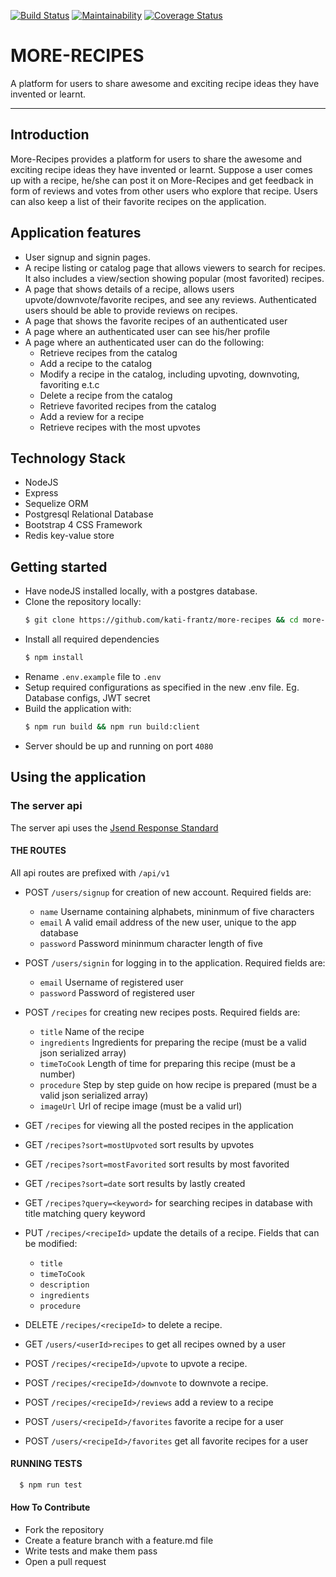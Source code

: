 [![Build Status](https://travis-ci.org/kati-frantz/more-recipes.svg?branch=server-side)](https://travis-ci.org/kati-frantz/more-recipes) [![Maintainability](https://api.codeclimate.com/v1/badges/d86c0fb140d38e863e99/maintainability)](https://codeclimate.com/github/kati-frantz/more-recipes/maintainability) [![Coverage Status](https://coveralls.io/repos/github/kati-frantz/more-recipes/badge.svg?branch=develop)](https://coveralls.io/github/kati-frantz/more-recipes?branch=develop) 

# MORE-RECIPES
A platform for users to share awesome and exciting recipe ideas they have invented or learnt. 
****
## Introduction
More-Recipes provides a platform for users to share the awesome and exciting  recipe ideas they have invented or learnt.  Suppose a user comes up with a recipe,  he/she can post it on More-Recipes and  get feedback in form of reviews and votes from other users who explore that recipe. Users can also keep a list of their favorite recipes on the application.
## Application features

* User signup and signin pages.
* A recipe listing or catalog page that allows viewers to search for recipes. It also includes a view/section showing popular (most favorited) recipes.
* A page that shows details of a recipe, allows users upvote/downvote/favorite recipes, and see any reviews. Authenticated users should be able to provide reviews on recipes.
* A page that shows the favorite recipes of an authenticated user
* A page where an authenticated user can see his/her profile
* A page where an authenticated user can do the following: 
  - Retrieve recipes from the catalog
  - Add a recipe to the catalog
  - Modify a recipe in the catalog, including upvoting, downvoting, favoriting e.t.c
  - Delete a recipe from the catalog
  - Retrieve favorited recipes from the catalog
  - Add a review for a recipe
  - Retrieve recipes with the most upvotes

## Technology Stack
* NodeJS
* Express
* Sequelize ORM
* Postgresql Relational Database
* Bootstrap 4 CSS Framework
* Redis key-value store

## Getting started
* Have nodeJS installed locally, with a postgres database.
* Clone the repository locally:
  ```sh
  $ git clone https://github.com/kati-frantz/more-recipes && cd more-recipes
  ```
* Install all required dependencies
  ```sh
  $ npm install
  ```
* Rename `.env.example` file to `.env`
* Setup required configurations as specified in the new .env file. Eg. Database configs, JWT secret
* Build the application with: 
  ```sh
  $ npm run build && npm run build:client
  ```
* Server should be up and running on port `4080`

## Using the application

### The server api 
The server api uses the [Jsend Response Standard](http://labs.omniti.com/labs/jsend)
#### THE ROUTES
All api routes are prefixed with `/api/v1`

* POST `/users/signup` for creation of new account. Required fields are:
  * `name` Username containing alphabets, mininmum of five characters
  * `email` A valid email address of the new user, unique to the app database
  * `password` Password mininmum character length of five

* POST `/users/signin` for logging in to the application. Required fields are:
  * `email` Username of registered user
  * `password` Password of registered user

* POST `/recipes` for creating new recipes posts. Required fields are:
  * `title` Name of the recipe
  * `ingredients` Ingredients for preparing the recipe (must be a valid json serialized array) 
  * `timeToCook` Length of time for preparing this recipe (must be a number) 
  * `procedure` Step by step guide on how recipe is prepared (must be a valid json serialized array) 
  * `imageUrl` Url of recipe image (must be a valid url)
  
* GET `/recipes` for viewing all the posted recipes in the application

* GET `/recipes?sort=mostUpvoted` sort results by upvotes
* GET `/recipes?sort=mostFavorited` sort results by most favorited
* GET `/recipes?sort=date` sort results by lastly created


* GET `/recipes?query=<keyword>` for searching recipes in database with title matching query keyword

* PUT `/recipes/<recipeId>` update the details of a recipe. Fields that can be modified:
  * `title`
  * `timeToCook`
  * `description`
  * `ingredients`
  * `procedure`

* DELETE `/recipes/<recipeId>` to delete a recipe.

* GET `/users/<userId>recipes` to get all recipes owned by a user

* POST `/recipes/<recipeId>/upvote` to upvote a recipe.

* POST `/recipes/<recipeId>/downvote` to downvote a recipe.

* POST `/recipes/<recipeId>/reviews` add a review to a recipe

* POST `/users/<recipeId>/favorites` favorite a recipe for a user

* POST `/users/<recipeId>/favorites` get all favorite recipes for a user

#### RUNNING TESTS 

```sh
  $ npm run test
```

#### How To Contribute
* Fork the repository
* Create a feature branch with a feature.md file
* Write tests and make them pass
* Open a pull request
